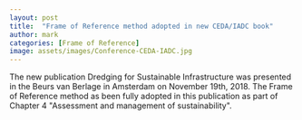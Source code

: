 ```yaml
---
layout: post
title:  "Frame of Reference method adopted in new CEDA/IADC book"
author: mark
categories: [Frame of Reference]
image: assets/images/Conference-CEDA-IADC.jpg 
---
```

The new publication Dredging for Sustainable Infrastructure was presented in the Beurs van Berlage in Amsterdam on November 19th, 2018. The Frame of Reference method as been fully adopted in this publication as part of Chapter 4 "Assessment and management of sustainability".